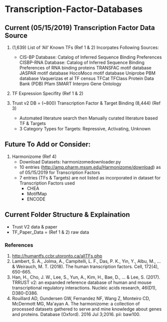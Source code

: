 # Transcription-Factor-Databases

## Current (05/15/2019) Transcription Factor Data Source
1) (1,639) List of ‘All’ Known TFs (Ref 1 & 2)
   Incorpates Following Sources:
   
	* CIS-BP Database: Catalog of Inferred Sequence Binding Preferences	
	CISBP-RNA Database: Catalog of Inferred Sequence Binding Preferences of RNA binding proteins
	TRANSFAC motif database
	JASPAR motif database
	HocoMoco motif database
	Uniprobe PBM database
	Vaquerizas et al TF census
	TFCat
	TFClass
	Protein Data Bank (PDB)
	Pfam
	SMART
	Interpro
	Gene Ontology
2) TF Expression Specifity (Ref 1 & 2)
3) Trust v2 DB = (~800) Transcription Factor & Target Binding (8,444)  (Ref 3)
	- Automated literature search then Manually curated literature based TF & Targets
	- 3 Category Types for Targets: Repressive, Activating, Unknown 

## Future To Add or Consider:

1) Harmonizome (Ref 4)
	- Download Datasets: harmonizomedownloader.py
	- 10 entries (http://amp.pharm.mssm.edu/Harmonizome/download) as of 05/15/2019 for Transcription Factors
	- 7 entries (TFs & Targets) are not listed as incorporated in dataset for Transcription Factors used
		- CHEA 
		- MotifMap
		- ENCODE

## Current Folder Structure & Explaination

- Trust V2 data & paper
- TF_Paper_Data = (Ref 1 & 2) raw data
		
### References
1) http://humantfs.ccbr.utoronto.ca/allTFs.php
2) Lambert, S. A., Jolma, A., Campitelli, L. F., Das, P. K., Yin, Y., Albu, M., ... & Weirauch, M. T. (2018). The human transcription factors. Cell, 172(4), 650-665.
3) Han, H., Cho, J. W., Lee, S., Yun, A., Kim, H., Bae, D., ... & Lee, S. (2017). TRRUST v2: an expanded reference database of human and mouse transcriptional regulatory interactions. Nucleic acids research, 46(D1), D380-D386.
4) Rouillard AD, Gundersen GW, Fernandez NF, Wang Z, Monteiro CD, McDermott MG, Ma'ayan A. The harmonizome: a collection of processed datasets gathered to serve and mine knowledge about genes and proteins. Database (Oxford). 2016 Jul 3;2016. pii: baw100.


